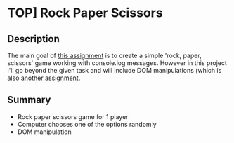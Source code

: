 # TOP] Rock Paper Scissors  
  
## Description 

The main goal of [this assignment](https://www.theodinproject.com/lessons/foundations-rock-paper-scissors) is to create a simple 'rock, paper, scissors' game working with console.log messages. However in this project i'll go beyond the given task and will include DOM manipulations (which is also [another assignment](https://www.theodinproject.com/lessons/foundations-revisiting-rock-paper-scissors).  
  
## Summary

- Rock paper scissors game for 1 player
- Computer chooses one of the options randomly
- DOM manipulation
